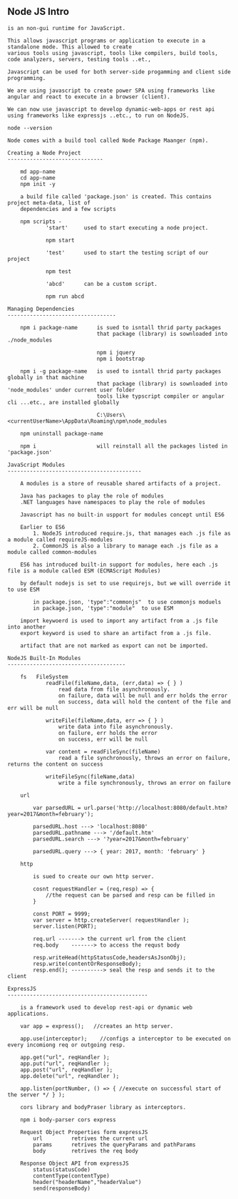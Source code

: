 Node JS Intro
-----------------------------------------------------------------

    is an non-gui runtime for JavaScript.

    This allows javascript programs or application to execute in a standalone mode. This allowed to create
    various tools using javascript, tools like compilers, build tools, code analyzers, servers, testing tools ..et.,

    Javascript can be used for both server-side progamming and client side programming.

    We are using javascript to create power SPA using frameworks like angular and react to execute in a browser (client).

    We can now use javascript to develop dynamic-web-apps or rest api using frameworks like expressjs ..etc., to run on NodeJS.

    node --version

    Node comes with a build tool called Node Package Maanger (npm).

    Creating a Node Project
    ------------------------------

        md app-name
        cd app-name
        npm init -y

        a build file called 'package.json' is created. This contains project meta-data, list of
        dependencies and a few scripts

        npm scripts - 
                'start'     used to start executing a node project.

                npm start

                'test'      used to start the testing script of our project

                npm test

                'abcd'      can be a custom script.

                npm run abcd

    Managing Dependencies
    ----------------------------------

        npm i package-name      is sued to isntall thrid party packages
                                that package (library) is sownloaded into ./node_modules

                                npm i jquery
                                npm i bootstrap

        npm i -g package-name   is used to isntall thrid party packages globally in that machine
                                that package (library) is sownloaded into 'node_modules' under current user folder
                                tools like typscript compiler or angular cli ...etc., are installed globally

                                C:\Users\<currentUserName>\AppData\Roaming\npm\node_modules

        npm uninstall package-name

        npm i                   will reinstall all the packages listed in 'package.json'

    JavaScript Modules
    ------------------------------------------

        A modules is a store of reusable shared artifacts of a project.

        Java has packages to play the role of modules
        .NET languages have namespaces to play the role of modules

        Javascript has no built-in uspport for modules concept until ES6

        Earlier to ES6
            1. NodeJS introduced require.js, that manages each .js file as a module called requireJS-modules
            2. CommonJS is also a library to manage each .js file as a module called common-modules
        
        ES6 has introduced built-in support for modules, here each .js file is a module called ESM (ECMAScript Modules)

        by default nodejs is set to use requirejs, but we will override it to use ESM

            in package.json, 'type":"commonjs"  to use commonjs moduels
            in package.json, 'type":"module"  to use ESM

        import keywoerd is used to import any artifact from a .js file into another
        export keyword is used to share an artifact from a .js file.

        artifact that are not marked as export can not be imported.
        
    NodeJS Built-In Modules
    -------------------------------------

        fs   FileSystem
                readFile(fileName,data, (err,data) => { } )
                    read data from file asynchronously.
                    on failure, data will be null and err holds the error
                    on success, data will hold the content of the file and err will be null

                writeFile(fileName,data, err => { } )
                    write data into file asynchronously.
                    on failure, err holds the error
                    on success, err will be null

                var content = readFileSync(fileName)
                    read a file synchronously, throws an error on failure, returns the content on success

                writeFileSync(fileName,data)
                    write a file synchronously, throws an error on failure

        url 

            var parsedURL = url.parse('http://localhost:8080/default.htm?year=2017&month=february');

            parsedURL.host ---> 'localhost:8080'
            parsedURL.pathname ---> '/default.htm'
            parsedURL.search ---> '?year=2017&month=february'

            parsedURL.query ---> { year: 2017, month: 'february' }

        http

            is sued to create our own http server.

            cosnt requestHandler = (req,resp) => {
                //the request can be parsed and resp can be filled in 
            }

            const PORT = 9999;
            var server = http.createServer( requestHandler );
            server.listen(PORT);

            req.url -------> the current url from the client
            req.body    -------> to access the requst body

            resp.writeHead(httpStatusCode,headersAsJsonObj);
            resp.write(contentOrResponseBody);
            resp.end(); ----------> seal the resp and sends it to the client

    ExpressJS
    --------------------------------------------

        is a framework used to develop rest-api or dynamic web applications.

        var app = express();   //creates an http server.

        app.use(interceptor);    //configs a interceptor to be executed on every incomiong req or outgoing resp.

        app.get("url", reqHandler );
        app.put("url", reqHandler );
        app.post("url", reqHandler );
        app.delete("url", reqHandler );

        app.listen(portNumber, () => { //execute on successful start of the server */ } );

        cors library and bodyPraser library as interceptors.

        npm i body-parser cors express

        Request Object Properties form expressJS
            url         retrives the current url
            params      retrives the queryParams and pathParams
            body        retrives the req body

        Response Object API from expressJS
            status(statusCode)
            contentType(contentType)
            header("headerName","headerValue")
            send(responseBody)

        